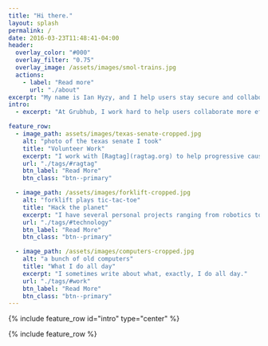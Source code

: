 ```yaml
---
title: "Hi there."
layout: splash
permalink: /
date: 2016-03-23T11:48:41-04:00
header:
  overlay_color: "#000"
  overlay_filter: "0.75"
  overlay_image: /assets/images/smol-trains.jpg
  actions:
    - label: "Read more"
      url: "./about"
excerpt: "My name is Ian Hyzy, and I help users stay secure and collaborate better at work."
intro: 
  - excerpt: "At Grubhub, I work hard to help users collaborate more efficiently and securely."

feature_row:
  - image_path: assets/images/texas-senate-cropped.jpg
    alt: "photo of the texas senate I took"
    title: "Volunteer Work"
    excerpt: "I work with [Ragtag](ragtag.org) to help progressive causes get the tech help they need."
    url: "./tags/#ragtag"
    btn_label: "Read More"
    btn_class: "btn--primary"

  - image_path: /assets/images/forklift-cropped.jpg
    alt: "forklift plays tic-tac-toe"
    title: "Hack the planet"
    excerpt: "I have several personal projects ranging from robotics to home automation"
    url: "./tags/#technology"
    btn_label: "Read More"
    btn_class: "btn--primary"

  - image_path: /assets/images/computers-cropped.jpg
    alt: "a bunch of old computers"
    title: "What I do all day"
    excerpt: "I sometimes write about what, exactly, I do all day."
    url: "./tags/#work"
    btn_label: "Read More"
    btn_class: "btn--primary"
---
```


{% include feature_row id="intro" type="center" %}

{% include feature_row %}